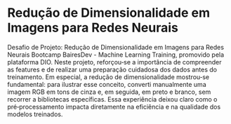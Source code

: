 # Redução de Dimensionalidade em Imagens para Redes Neurais
Desafio de Projeto:  Redução de Dimensionalidade em Imagens para Redes Neurais Bootcamp BairesDev - Machine Learning Training, promovido pela plataforma DIO.
Neste projeto, reforçou‑se a importância de compreender as features e de realizar uma preparação cuidadosa dos dados antes do treinamento. Em especial, a redução de dimensionalidade mostrou‑se fundamental: para ilustrar esse conceito, converti manualmente uma imagem RGB em tons de cinza e, em seguida, em preto e branco, sem recorrer a bibliotecas específicas. Essa experiência deixou claro como o pré‑processamento impacta diretamente na eficiência e na qualidade dos modelos treinados.

